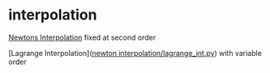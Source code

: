 # interpolation

[Newtons Interpolation]() fixed  at second order

[Lagrange Interpolation]([newton interpolation/lagrange_int.py](https://github.com/americanboy142/newton-interpolation/blob/3adc628d1709bfc54ec5fbf2f298a9bb81040109/newton%20interpolation/lagrange_int.py)) with variable order
